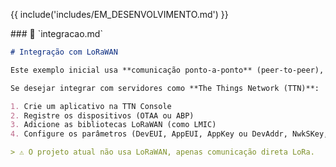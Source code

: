 {{ include('includes/EM_DESENVOLVIMENTO.md') }}

<div class="md-content-none">
### 📄 `integracao.md`

```markdown
# Integração com LoRaWAN

Este exemplo inicial usa **comunicação ponto-a-ponto** (peer-to-peer), sem rede LoRaWAN.

Se desejar integrar com servidores como **The Things Network (TTN)**:

1. Crie um aplicativo na TTN Console
2. Registre os dispositivos (OTAA ou ABP)
3. Adicione as bibliotecas LoRaWAN (como LMIC)
4. Configure os parâmetros (DevEUI, AppEUI, AppKey ou DevAddr, NwkSKey, AppSKey)

> ⚠️ O projeto atual não usa LoRaWAN, apenas comunicação direta LoRa.
```

</div>
